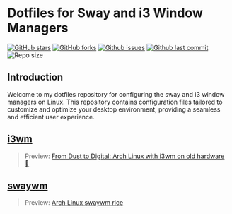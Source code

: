 # Dotfiles for Sway and i3 Window Managers

[![GitHub stars](https://img.shields.io/github/stars/2giosangmitom/dotfiles?style=for-the-badge&logo=starship&color=c69ff5&logoColor=D9E0EE&labelColor=302D41)](https://github.com/2giosangmitom/dotfiles/stargazers)
[![GitHub forks](https://img.shields.io/github/forks/2giosangmitom/dotfiles.svg?style=for-the-badge&logo=starship&color=8bd5ca&logoColor=D9E0EE&labelColor=302D41)](https://github.com/2giosangmitom/dotfiles/forks)
[![Github issues](https://img.shields.io/github/issues/2giosangmitom/dotfiles?style=for-the-badge&logo=bilibili&color=F5E0DC&logoColor=D9E0EE&labelColor=302D41)](https://github.com/2giosangmitom/dotfiles/issues)
[![Github last commit](https://img.shields.io/github/last-commit/2giosangmitom/dotfiles?style=for-the-badge&logo=starship&color=8bd5ca&logoColor=D9E0EE&labelColor=302D41)](https://github.com/2giosangmitom/dotfiles/graphs/commit-activity)
![Repo size](https://img.shields.io/github/repo-size/2giosangmitom/dotfiles?color=%23DDB6F2&label=SIZE&logo=codesandbox&style=for-the-badge&logoColor=D9E0EE&labelColor=302D41)

## Introduction

Welcome to my dotfiles repository for configuring the sway and i3 window managers on Linux. This repository contains configuration files tailored to customize and optimize your desktop environment, providing a seamless and efficient user experience.

## [i3wm](./i3/)

> Preview: [From Dust to Digital: Arch Linux with i3wm on old hardware 🚀](https://youtu.be/dQkbVVCDTy0)

## [swaywm](./sway/)

> Preview: [Arch Linux swaywm rice](https://youtu.be/IpM8FoWltrY)
